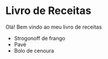 # Livro de Receitas

Olá! Bem vindo ao meu livro de receitas
- Strogonoff de frango
- Pavé
- Bolo de cenoura

